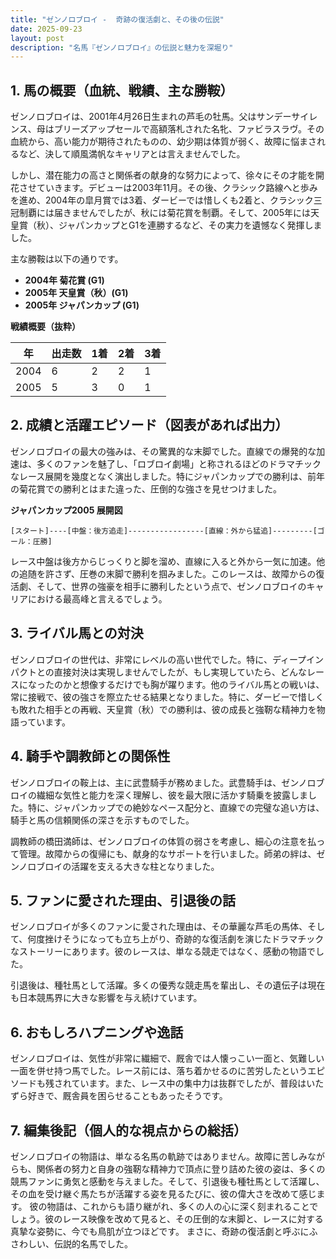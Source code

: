 ```yaml
---
title: "ゼンノロブロイ -  奇跡の復活劇と、その後の伝説"
date: 2025-09-23
layout: post
description: "名馬『ゼンノロブロイ』の伝説と魅力を深堀り"
---
```


## 1. 馬の概要（血統、戦績、主な勝鞍）

ゼンノロブロイは、2001年4月26日生まれの芦毛の牡馬。父はサンデーサイレンス、母はブリーズアップセールで高額落札された名牝、ファビラスラヴ。その血統から、高い能力が期待されたものの、幼少期は体質が弱く、故障に悩まされるなど、決して順風満帆なキャリアとは言えませんでした。

しかし、潜在能力の高さと関係者の献身的な努力によって、徐々にその才能を開花させていきます。デビューは2003年11月。その後、クラシック路線へと歩みを進め、2004年の皐月賞では3着、ダービーでは惜しくも2着と、クラシック三冠制覇には届きませんでしたが、秋には菊花賞を制覇。そして、2005年には天皇賞（秋）、ジャパンカップとG1を連勝するなど、その実力を遺憾なく発揮しました。

主な勝鞍は以下の通りです。

* **2004年 菊花賞 (G1)**
* **2005年 天皇賞（秋）(G1)**
* **2005年 ジャパンカップ (G1)**


**戦績概要（抜粋）**

| 年 | 出走数 | 1着 | 2着 | 3着 |
|---|---|---|---|---|
| 2004 | 6 | 2 | 2 | 1 |
| 2005 | 5 | 3 | 0 | 1 |


## 2. 成績と活躍エピソード（図表があれば出力）

ゼンノロブロイの最大の強みは、その驚異的な末脚でした。直線での爆発的な加速は、多くのファンを魅了し、「ロブロイ劇場」と称されるほどのドラマチックなレース展開を幾度となく演出しました。特にジャパンカップでの勝利は、前年の菊花賞での勝利とはまた違った、圧倒的な強さを見せつけました。

**ジャパンカップ2005 展開図**

```
[スタート]----[中盤：後方追走]-----------------[直線：外から猛追]---------[ゴール：圧勝]
```

レース中盤は後方からじっくりと脚を溜め、直線に入ると外から一気に加速。他の追随を許さず、圧巻の末脚で勝利を掴みました。このレースは、故障からの復活劇、そして、世界の強豪を相手に勝利したという点で、ゼンノロブロイのキャリアにおける最高峰と言えるでしょう。


## 3. ライバル馬との対決

ゼンノロブロイの世代は、非常にレベルの高い世代でした。特に、ディープインパクトとの直接対決は実現しませんでしたが、もし実現していたら、どんなレースになったのかと想像するだけでも胸が躍ります。他のライバル馬との戦いは、常に接戦で、彼の強さを際立たせる結果となりました。特に、ダービーで惜しくも敗れた相手との再戦、天皇賞（秋）での勝利は、彼の成長と強靭な精神力を物語っています。


## 4. 騎手や調教師との関係性

ゼンノロブロイの鞍上は、主に武豊騎手が務めました。武豊騎手は、ゼンノロブロイの繊細な気性と能力を深く理解し、彼を最大限に活かす騎乗を披露しました。特に、ジャパンカップでの絶妙なペース配分と、直線での完璧な追い方は、騎手と馬の信頼関係の深さを示すものでした。

調教師の橋田満師は、ゼンノロブロイの体質の弱さを考慮し、細心の注意を払って管理。故障からの復帰にも、献身的なサポートを行いました。師弟の絆は、ゼンノロブロイの活躍を支える大きな柱となりました。


## 5. ファンに愛された理由、引退後の話

ゼンノロブロイが多くのファンに愛された理由は、その華麗な芦毛の馬体、そして、何度挫けそうになっても立ち上がり、奇跡的な復活劇を演じたドラマチックなストーリーにあります。彼のレースは、単なる競走ではなく、感動の物語でした。

引退後は、種牡馬として活躍。多くの優秀な競走馬を輩出し、その遺伝子は現在も日本競馬界に大きな影響を与え続けています。


## 6. おもしろハプニングや逸話

ゼンノロブロイは、気性が非常に繊細で、厩舎では人懐っこい一面と、気難しい一面を併せ持つ馬でした。レース前には、落ち着かせるのに苦労したというエピソードも残されています。また、レース中の集中力は抜群でしたが、普段はいたずら好きで、厩舎員を困らせることもあったそうです。


## 7. 編集後記（個人的な視点からの総括）

ゼンノロブロイの物語は、単なる名馬の軌跡ではありません。故障に苦しみながらも、関係者の努力と自身の強靭な精神力で頂点に登り詰めた彼の姿は、多くの競馬ファンに勇気と感動を与えました。そして、引退後も種牡馬として活躍し、その血を受け継ぐ馬たちが活躍する姿を見るたびに、彼の偉大さを改めて感じます。  彼の物語は、これからも語り継がれ、多くの人の心に深く刻まれることでしょう。彼のレース映像を改めて見ると、その圧倒的な末脚と、レースに対する真摯な姿勢に、今でも鳥肌が立つほどです。  まさに、奇跡の復活劇と呼ぶにふさわしい、伝説的名馬でした。
